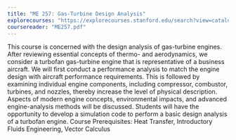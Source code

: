 ```yaml
---
title: "ME 257: Gas-Turbine Design Analysis"
explorecourses: "https://explorecourses.stanford.edu/search?view=catalog&filter-coursestatus-Active=on&page=0&catalog=&academicYear=&q=ME257&collapse="
coursereader: "ME257.pdf"
---
```

This course is concerned with the design analysis of gas-turbine engines. After reviewing essential concepts of thermo- and aerodynamics, we consider a turbofan gas-turbine engine that is representative of a business aircraft. We will first conduct a performance analysis to match the engine design with aircraft performance requirements. This is followed by examining individual engine components, including compressor, combustor, turbines, and nozzles, thereby increase the level of physical description. Aspects of modern engine concepts, environmental impacts, and advanced engine-analysis methods will be discussed. Students will have the opportunity to develop a simulation code to perform a basic design analysis of a turbofan engine. Course Prerequisites: Heat Transfer, Introductory Fluids Engineering, Vector Calculus
